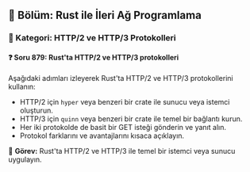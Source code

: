 ## 📘 Bölüm: Rust ile İleri Ağ Programlama  
### 🔹 Kategori: HTTP/2 ve HTTP/3 Protokolleri  
#### ❓ Soru 879: Rust'ta HTTP/2 ve HTTP/3 protokolleri

Aşağıdaki adımları izleyerek Rust'ta HTTP/2 ve HTTP/3 protokollerini kullanın:

- HTTP/2 için `hyper` veya benzeri bir crate ile sunucu veya istemci oluşturun.
- HTTP/3 için `quinn` veya benzeri bir crate ile temel bir bağlantı kurun.
- Her iki protokolde de basit bir GET isteği gönderin ve yanıt alın.
- Protokol farklarını ve avantajlarını kısaca açıklayın.

🔧 **Görev:** Rust'ta HTTP/2 ve HTTP/3 ile temel bir istemci veya sunucu uygulayın.
